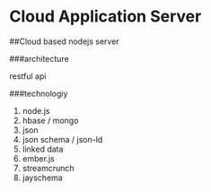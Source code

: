 Cloud Application Server
==============


##Cloud based nodejs server


###architecture

restful api

###technologiy

1. node.js
2. hbase / mongo
3. json
4. json schema / json-ld
5. linked data
6. ember.js
7. streamcrunch
8. jayschema
